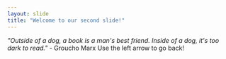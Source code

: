 ```yaml
---
layout: slide
title: "Welcome to our second slide!"
---
```

*"Outside of a dog, a book is a man's best friend. Inside of a dog, it's too dark to read."* - Groucho Marx
Use the left arrow to go back!
